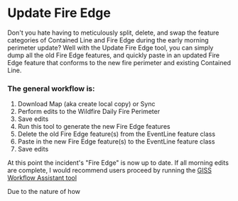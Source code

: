 # Update Fire Edge

Don't you hate having to meticulously split, delete, and swap the feature categories of Contained Line and Fire Edge during the early morning perimeter update? Well with the Update Fire Edge tool, you can simply dump all the old Fire Edge features, and quickly paste in an updated Fire Edge feature that conforms to the new fire perimeter and existing Contained Line.



### The general workflow is:
1. Download Map (aka create local copy) or Sync
2. Perform edits to the Wildfire Daily Fire Perimeter
3. Save edits
4. Run this tool to generate the new Fire Edge features
6. Delete the old Fire Edge feature(s) from the EventLine feature class
7. Paste in the new Fire Edge feature(s) to the EventLine feature class
8. Save edits

At this point the incident's "Fire Edge" is now up to date. If all morning edits are complete, I would recommend users proceed by running the [GISS Workflow Assistant tool](/docs/README_GISSWorkflowAssistant.md)



Due to the nature of how 
